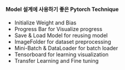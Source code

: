 #### Model 설계에 사용하기 좋은 Pytorch Technique

- Initialize Weight and Bias
- Progress Bar for Visualize progress
- Save & Load Model for reusing model  
- ImageFolder for dataset preprocessing 
- Mini-Batch & DataLoader for batch loader
- Tensorboard for learning visualization 
- Transfer Learning and Fine tuning
